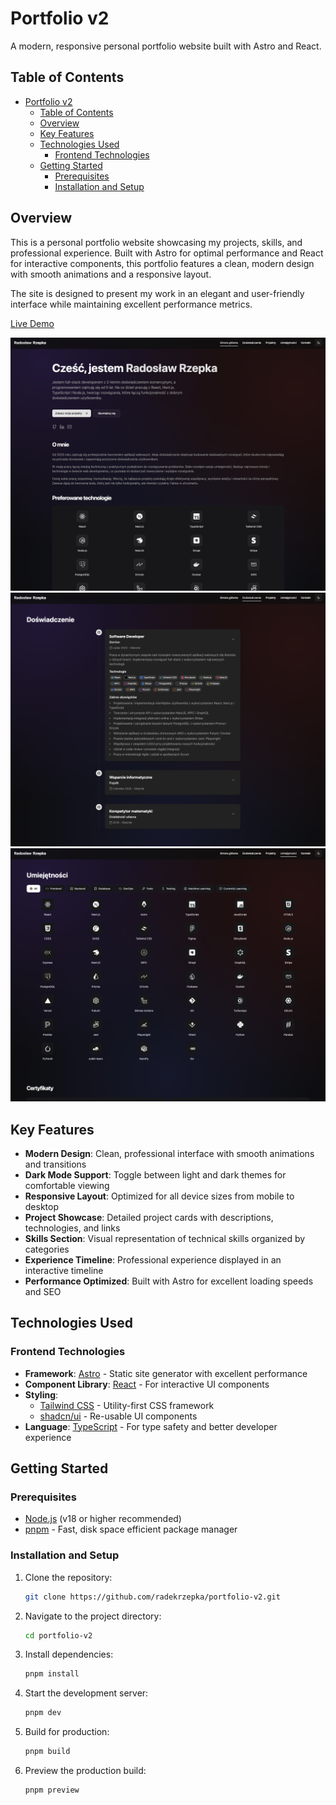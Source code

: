 # Portfolio v2

A modern, responsive personal portfolio website built with Astro and React.

## Table of Contents

- [Portfolio v2](#portfolio-v2)
  - [Table of Contents](#table-of-contents)
  - [Overview](#overview)
  - [Key Features](#key-features)
  - [Technologies Used](#technologies-used)
    - [Frontend Technologies](#frontend-technologies)
  - [Getting Started](#getting-started)
    - [Prerequisites](#prerequisites)
    - [Installation and Setup](#installation-and-setup)

## Overview

This is a personal portfolio website showcasing my projects, skills, and professional experience. Built with Astro for optimal performance and React for interactive components, this portfolio features a clean, modern design with smooth animations and a responsive layout.

The site is designed to present my work in an elegant and user-friendly interface while maintaining excellent performance metrics.

[Live Demo](https://radoslawrzepka.me)

![Main Page](./readme-images/main-page.png)
![Experience Page](./readme-images/experience-page.png)
![Skills Page](./readme-images/skills-page.png)

## Key Features

- **Modern Design**: Clean, professional interface with smooth animations and transitions
- **Dark Mode Support**: Toggle between light and dark themes for comfortable viewing
- **Responsive Layout**: Optimized for all device sizes from mobile to desktop
- **Project Showcase**: Detailed project cards with descriptions, technologies, and links
- **Skills Section**: Visual representation of technical skills organized by categories
- **Experience Timeline**: Professional experience displayed in an interactive timeline
- **Performance Optimized**: Built with Astro for excellent loading speeds and SEO

## Technologies Used

### Frontend Technologies

- **Framework**: [Astro](https://astro.build/) - Static site generator with excellent performance
- **Component Library**: [React](https://reactjs.org/) - For interactive UI components
- **Styling**:
  - [Tailwind CSS](https://tailwindcss.com/) - Utility-first CSS framework
  - [shadcn/ui](https://ui.shadcn.com/) - Re-usable UI components
- **Language**: [TypeScript](https://www.typescriptlang.org/) - For type safety and better developer experience

## Getting Started

### Prerequisites

- [Node.js](https://nodejs.org/) (v18 or higher recommended)
- [pnpm](https://pnpm.io/) - Fast, disk space efficient package manager

### Installation and Setup

1. Clone the repository:

   ```bash
   git clone https://github.com/radekrzepka/portfolio-v2.git
   ```

2. Navigate to the project directory:

   ```bash
   cd portfolio-v2
   ```

3. Install dependencies:

   ```bash
   pnpm install
   ```

4. Start the development server:

   ```bash
   pnpm dev
   ```

5. Build for production:

   ```bash
   pnpm build
   ```

6. Preview the production build:
   ```bash
   pnpm preview
   ```
